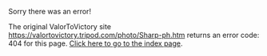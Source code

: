 

Sorry there was an error!

The original ValorToVictory site https://valortovictory.tripod.com/photo/Sharp-ph.htm returns an error code: 404 for this page. [Click here to go to the index page](../index.md).